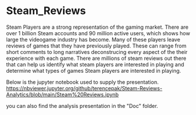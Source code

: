 # Steam_Reviews
 
Steam Players are a strong representation of the gaming market. There are over 1 billion Steam accounts and 90 million active users, which shows how large the videogame industry has become. Many of these players leave reviews of games that they have previously played. These can range from short comments to long narratives deconstrucing every aspect of the their experience with each game. There are millions of steam reviews out there that can help us identify what steam players are interested in playing and determine what types of games Steam players are interested in playing.

Below is the jupyter notebook used to supply the presentation.
https://nbviewer.jupyter.org/github/terencepak/Steam-Reviews-Analytics/blob/main/Steam%20Reviews.ipynb

you can also find the analysis presentation in the "Doc" folder.
